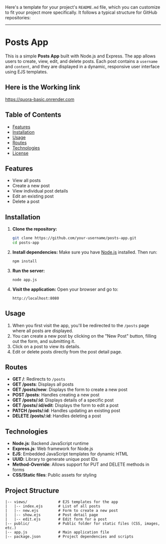 Here's a template for your project's `README.md` file, which you can customize to fit your project more specifically. It follows a typical structure for GitHub repositories:

---

# Posts App

This is a simple **Posts App** built with Node.js and Express. The app allows users to create, view, edit, and delete posts. Each post contains a `username` and `content`, and they are displayed in a dynamic, responsive user interface using EJS templates.

## Here is the Working link
https://quora-basic.onrender.com

## Table of Contents
- [Features](#features)
- [Installation](#installation)
- [Usage](#usage)
- [Routes](#routes)
- [Technologies](#technologies)
- [License](#license)

## Features
- View all posts
- Create a new post
- View individual post details
- Edit an existing post
- Delete a post

## Installation

1. **Clone the repository:**
    ```bash
    git clone https://github.com/your-username/posts-app.git
    cd posts-app
    ```

2. **Install dependencies:**
    Make sure you have [Node.js](https://nodejs.org) installed. Then run:
    ```bash
    npm install
    ```

3. **Run the server:**
    ```bash
    node app.js
    ```

4. **Visit the application:**
    Open your browser and go to:
    ```
    http://localhost:8080
    ```

## Usage

1. When you first visit the app, you'll be redirected to the `/posts` page where all posts are displayed.
2. You can create a new post by clicking on the "New Post" button, filling out the form, and submitting it.
3. Click on a post to view its details.
4. Edit or delete posts directly from the post detail page.

## Routes

- **GET /**: Redirects to `/posts`
- **GET /posts**: Displays all posts
- **GET /posts/new**: Displays the form to create a new post
- **POST /posts**: Handles creating a new post
- **GET /posts/:id**: Displays details of a specific post
- **GET /posts/:id/edit**: Displays the form to edit a post
- **PATCH /posts/:id**: Handles updating an existing post
- **DELETE /posts/:id**: Handles deleting a post

## Technologies
- **Node.js**: Backend JavaScript runtime
- **Express.js**: Web framework for Node.js
- **EJS**: Embedded JavaScript templates for dynamic HTML
- **UUID**: Library to generate unique post IDs
- **Method-Override**: Allows support for PUT and DELETE methods in forms
- **CSS/Static files**: Public assets for styling

## Project Structure
```
|-- views/              # EJS templates for the app
|   |-- index.ejs       # List of all posts
|   |-- new.ejs         # Form to create a new post
|   |-- show.ejs        # Post detail page
|   |-- edit.ejs        # Edit form for a post
|-- public/             # Public folder for static files (CSS, images, etc.)
|-- app.js              # Main application file
|-- package.json        # Project dependencies and scripts
```
